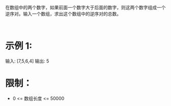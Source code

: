 ﻿﻿在数组中的两个数字，如果前面一个数字大于后面的数字，则这两个数字组成一个逆序对。输入一个数组，求出这个数组中的逆序对的总数。

 

# 示例 1:

输入: [7,5,6,4]
输出: 5
 

# 限制：

- 0 <= 数组长度 <= 50000